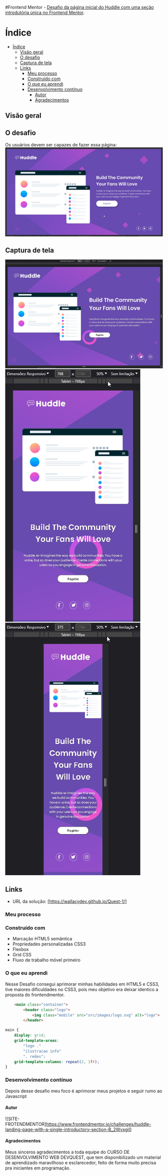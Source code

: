#Frontend Mentor - [Desafio da página inicial do Huddle com uma seção introdutória única no Frontend Mentor](https://www.frontendmentor.io/challenges/huddle-landing-page-with-a-single-introductory-section-B_2Wvxgi0).

# Índice
- [Índice](#índice)
  - [Visão geral](#visão-geral)
  - [O desafio](#o-desafio)
  - [Captura de tela](#captura-de-tela)
  - [Links](#links)
    - [Meu processo](#meu-processo)
    - [Construído com](#construído-com)
    - [O que eu aprendi](#o-que-eu-aprendi)
    - [Desenvolvimento contínuo](#desenvolvimento-contínuo)
      - [Autor](#autor)
      - [Agradecimentos](#agradecimentos)

## Visão geral
## O desafio
Os usuários devem ser capazes de fazer essa página:
![Huddle - Desafio](./src/design/Huddle%20-%20desafio.jpg)

## Captura de tela
![Desktop](./src/design/huddle%20-%20desktop.jpg)
![Tablet](./src/design/huddle%20-%20tablet.jpg)
![Mobile](./src/design/huddle%20-%20mobile.jpg)

## Links
- URL da solução: [https://wallacydev.github.io/Quest-1/]

### Meu processo
### Construído com
- Marcação HTML5 semântica
- Propriedades personalizadas CSS3
- Flexbox
- Grid CSS
- Fluxo de trabalho móvel primeiro

### O que eu aprendi
Nesse Desafio consegui aprimorar minhas habilidades em HTML5 e CSS3, tive maiores dificuldades no CSS3, pois meu objetivo era deixar identico a proposta do frontendmentor.

```html
    <main class="container">
        <header class="logo">
            <img class="mobile" src="src/images/logo.svg" alt="logo">
        </header>
```
```css
main {
    display: grid;
    grid-template-areas:
        "logo ."
        "ilustracao info"
        ". redes";
    grid-template-columns: repeat(2, 1fr);
}
```

### Desenvolvimento contínuo
Depois desse desafio meu foco é aprimorar meus projetos e seguir rumo ao Javascript

#### Autor
![SITE-FROTENDMENTOR]https://www.frontendmentor.io/challenges/huddle-landing-page-with-a-single-introductory-section-B_2Wvxgi0

#### Agradecimentos
Meus sinceros agradecimentos a toda equipe do CURSO DE DESENVOLVIMENTO WEB DEVQUEST, que tem disponibilizado um material de aprendizado maravilhoso e esclarecedor, feito de forma muito precisa pra iniciantes em programação.
